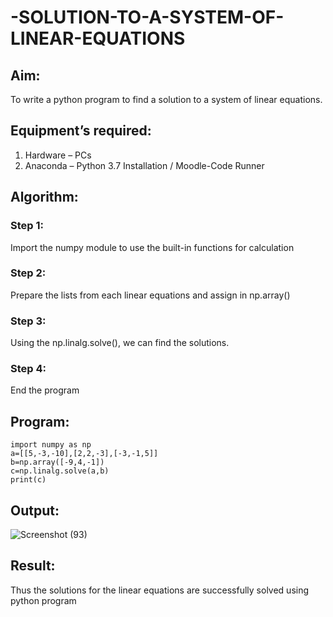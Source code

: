 # -SOLUTION-TO-A-SYSTEM-OF-LINEAR-EQUATIONS
## Aim:
To write a python program to find a solution to a system of linear equations.
## Equipment’s required:
1. 	Hardware – PCs
2. 	Anaconda – Python 3.7 Installation / Moodle-Code Runner
## Algorithm:
### Step 1: 
Import the numpy module to use the built-in functions for calculation
### Step 2: 
Prepare the lists from each linear equations and assign in np.array()
### Step 3: 
Using the np.linalg.solve(), we can find the solutions.
### Step 4: 
End the program
## Program:
```
import numpy as np
a=[[5,-3,-10],[2,2,-3],[-3,-1,5]]
b=np.array([-9,4,-1])
c=np.linalg.solve(a,b)
print(c)
```

## Output:
![Screenshot (93)](https://github.com/user-attachments/assets/f506054f-0dd2-43d0-8df8-98400d7c9095)

## Result: 
Thus the solutions for the linear equations are successfully solved using python program

